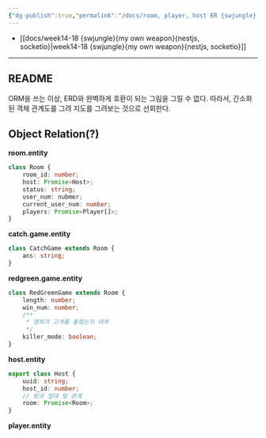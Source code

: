 ```yaml
---
{"dg-publish":true,"permalink":"/docs/room, player, host ER {swjungle} {my own weapon}/","title":"room, player, host ER {swjungle} {my own weapon}"}
---
```


- [[docs/week14-18 {swjungle}{my own weapon}{nestjs, socketio}\|week14-18 {swjungle}{my own weapon}{nestjs, socketio}]]
___

## README

ORM을 쓰는 이상, ERD와 완벽하게 호환이 되는 그림을 그릴 수 없다. 따라서, 간소화된 객체 관계도를 그려 지도를 그려보는 것으로 선회한다.

## Object Relation(?)

**room.entity**

```ts
class Room {
	room_id: number;
	host: Promise<Host>;
	status: string;
	user_num: nubmer;
	current_user_num: number;
	players: Promise<Player[]>;
}
```

**catch.game.entity**

```ts
class CatchGame extends Room {
    ans: string;
}
```

**redgreen.game.entity**

```ts
class RedGreenGame extends Room {
    length: number;
    win_num: number;
    /**
     * 영희가 고개를 돌렸는지 여부
     */
    killer_mode: boolean;
}

```

**host.entity**

```ts
export class Host {
    uuid: string;
    host_id: number;
    // 방과 일대 일 관계
    room: Promise<Room>;
}
```

**player.entity**
